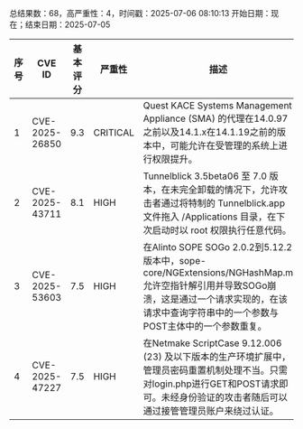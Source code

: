 总结果数：68，高严重性：4，时间戳：2025-07-06 08:10:13
开始日期：现在；结束日期：2025-07-05

| 序号 | CVE ID | 基本评分 | 严重性 | 描述 | 参考资料 |
|-----|--------|------------|----------|-------------|------------|
| 1 | CVE-2025-26850 | 9.3  | CRITICAL | Quest KACE Systems Management Appliance (SMA) 的代理在14.0.97之前以及14.1.x在14.1.19之前的版本中，可能允许在受管理的系统上进行权限提升。 | [1]https://support.quest.com/kb/4378559/quest-response-to-kace-sma-agent-vulnerability-cve-2025-26850 |
| 2 | CVE-2025-43711 | 8.1  | HIGH | Tunnelblick 3.5beta06 至 7.0 版本，在未完全卸载的情况下，允许攻击者通过将特制的 Tunnelblick.app 文件拖入 /Applications 目录，在下次启动时以 root 权限执行任意代码。 | [1]https://tunnelblick.net/cCVE-2025-43711.html<br>[2]https://tunnelblick.net/downloads.html |
| 3 | CVE-2025-53603 | 7.5  | HIGH | 在Alinto SOPE SOGo 2.0.2到5.12.2版本中，sope-core/NGExtensions/NGHashMap.m 允许空指针解引用并导致SOGo崩溃，这是通过一个请求实现的，在该请求中查询字符串中的一个参数与POST主体中的一个参数重复。 | [1]https://github.com/Alinto/sope/blob/3146fbdb6ff3314e37e5c3682deeeef7d0f32064/sope-core/NGExtensions/NGHashMap.m#L790<br>[2]https://github.com/Alinto/sope/compare/SOGo-2.0.1...SOGo-2.0.2<br>[3]https://github.com/Alinto/sope/pull/69<br>[4]https://www.openwall.com/lists/oss-security/2025/07/02/3 |
| 4 | CVE-2025-47227 | 7.5  | HIGH | 在Netmake ScriptCase 9.12.006 (23) 及以下版本的生产环境扩展中，管理员密码重置机制处理不当。只需对login.php进行GET和POST请求即可。未经身份验证的攻击者随后可以通过接管管理员账户来绕过认证。 | [1]https://github.com/synacktiv/CVE-2025-47227_CVE-2025-47228<br>[2]https://www.scriptcase.net/changelog/<br>[3]https://www.synacktiv.com/advisories/scriptcase-pre-authenticated-remote-command-execution |